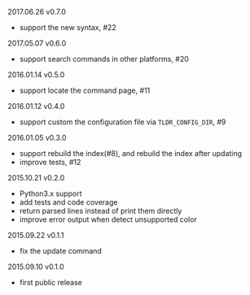2017.06.26 v0.7.0
- support the new syntax, #22

2017.05.07 v0.6.0
- support search commands in other platforms, #20

2016.01.14 v0.5.0
- support locate the command page, #11

2016.01.12 v0.4.0
- support custom the configuration file via `TLDR_CONFIG_DIR`, #9

2016.01.05 v0.3.0
- support rebuild the index(#8), and rebuild the index after updating
- improve tests, #12

2015.10.21 v0.2.0
- Python3.x support
- add tests and code coverage
- return parsed lines instead of print them directly
- improve error output when detect unsupported color

2015.09.22 v0.1.1
- fix the update command

2015.09.10 v0.1.0
- first public release
